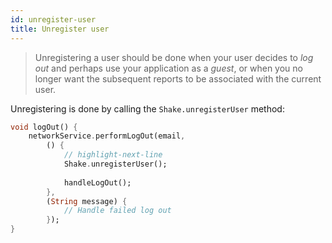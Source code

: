 ```yaml
---
id: unregister-user
title: Unregister user
---
```


>Unregistering a user should be done when your user decides to _log out_ and perhaps use your application as a _guest_, or when you no longer 
want the subsequent reports to be associated with the current user.

Unregistering is done by calling the `Shake.unregisterUser` method:
```dart title="main.dart"
void logOut() {
    networkService.performLogOut(email,
        () {
            // highlight-next-line
            Shake.unregisterUser();
            
            handleLogOut();   
        }, 
        (String message) {
            // Handle failed log out   
        });
}
```
